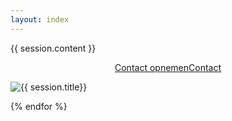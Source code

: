 ```yaml
---
layout: index
---
```


<div
{% assign sorted_sessions = site.sessions | sort: "order" %}
{% for session in sorted_sessions %}

><div class="page-session"><div class="half-wide-dyn secondary">
  <div class="page-session-text">
   {{ session.content }}
  </div>
  <p style="text-align: center"><a class="outlined" href="/contact.html#contact"><span lang="nl">Contact opnemen</span><span lang="en">Contact</span></a></p>
</div><div class="half-wide-dyn secondary">
  <p><img src="{{ session.photo }}" alt="{{ session.title}}"/></p>
</div><div style="clear: both"></div></div
    
{% endfor %}
></div>